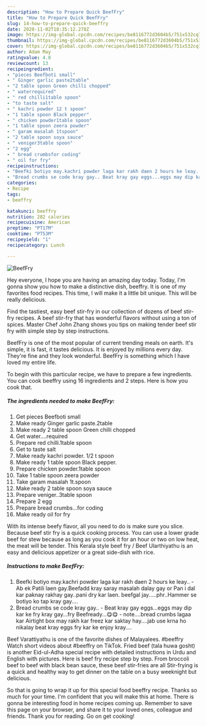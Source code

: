 ```yaml
---
description: "How to Prepare Quick BeefFry"
title: "How to Prepare Quick BeefFry"
slug: 14-how-to-prepare-quick-beeffry
date: 2020-11-02T18:35:12.278Z
image: https://img-global.cpcdn.com/recipes/be8116772d3604b5/751x532cq70/beeffry-recipe-main-photo.jpg
thumbnail: https://img-global.cpcdn.com/recipes/be8116772d3604b5/751x532cq70/beeffry-recipe-main-photo.jpg
cover: https://img-global.cpcdn.com/recipes/be8116772d3604b5/751x532cq70/beeffry-recipe-main-photo.jpg
author: Adam May
ratingvalue: 4.8
reviewcount: 13
recipeingredient:
- "pieces Beefboti small"
- " Ginger garlic paste2table"
- "2 table spoon Green chilli chopped"
- " waterrequired"
- " red chilli1table spoon"
- "to taste salt"
- " kachri powder 12 t spoon"
- "1 table spoon Black pepper"
- " chicken powder1table spoon"
- "1 table spoon zeera powder"
- " garam masalah 1tspoon"
- "2 table spoon soya sauce"
- " veniger3table spoon"
- "2 egg"
- " bread crumbsfor coding"
- " oil for fry"
recipeinstructions:
- "Beefki botiyo may.kachri powder laga kar rakh daen 2 hours ke leay.. Ab ek Patili laen gay.Beefadd kray saray masalah dalay gay or Pan i dal kar paknay rakhay gay..pani dry kar laen. beefgal jay.....phr..Hammer se botiyo ko tap kray gay...."
- "Bread crumbs se code kray gay.. Beat kray gay eggs...eggs may dip kar ke fry kray gay...fry Beefready...😋😋 note....bread crumbs lagaa kar Airtight box may rakh kar freez kar saktay hay....jab use krna ho nikalay beat kray eggs fry kar ke enjoy kray...."
categories:
- Recipe
tags:
- beeffry

katakunci: beeffry 
nutrition: 282 calories
recipecuisine: American
preptime: "PT17M"
cooktime: "PT53M"
recipeyield: "1"
recipecategory: Lunch

---
```



![BeefFry](https://img-global.cpcdn.com/recipes/be8116772d3604b5/751x532cq70/beeffry-recipe-main-photo.jpg)

Hey everyone, I hope you are having an amazing day today. Today, I'm gonna show you how to make a distinctive dish, beeffry. It is one of my favorites food recipes. This time, I will make it a little bit unique. This will be really delicious.

Find the tastiest, easy beef stir-fry in our collection of dozens of beef stir-fry recipes. A beef stir-fry that has wonderful flavors without using a ton of spices. Master Chef John Zhang shows you tips on making tender beef stir fry with simple step by step instructions.

BeefFry is one of the most popular of current trending meals on earth. It's simple, it is fast, it tastes delicious. It is enjoyed by millions every day. They're fine and they look wonderful. BeefFry is something which I have loved my entire life.


To begin with this particular recipe, we have to prepare a few ingredients. You can cook beeffry using 16 ingredients and 2 steps. Here is how you cook that.

<!--inarticleads1-->

##### The ingredients needed to make BeefFry:

1. Get pieces Beefboti small
1. Make ready  Ginger garlic paste.2table
1. Make ready 2 table spoon Green chilli chopped
1. Get  water....required
1. Prepare  red chilli.1table spoon
1. Get to taste salt
1. Make ready  kachri powder. 1/2 t spoon
1. Make ready 1 table spoon Black pepper.
1. Prepare  chicken powder.1table spoon
1. Take 1 table spoon zeera powder
1. Take  garam masalah 1t.spoon
1. Make ready 2 table spoon soya sauce
1. Prepare  veniger..3table spoon
1. Prepare 2 egg
1. Prepare  bread crumbs...for coding
1. Make ready  oil for fry


With its intense beefy flavor, all you need to do is make sure you slice. Because beef stir fry is a quick cooking process. You can use a lower grade beef for stew because as long as you cook it for an hour or two on low heat, the meat will be tender. This Kerala style beef fry / Beef Ularthiyathu is an easy and delicious appetizer or a great side-dish with rice. 

<!--inarticleads2-->

##### Instructions to make BeefFry:

1. Beefki botiyo may.kachri powder laga kar rakh daen 2 hours ke leay.. - Ab ek Patili laen gay.Beefadd kray saray masalah dalay gay or Pan i dal kar paknay rakhay gay..pani dry kar laen. beefgal jay.....phr..Hammer se botiyo ko tap kray gay....
1. Bread crumbs se code kray gay.. - Beat kray gay eggs...eggs may dip kar ke fry kray gay...fry Beefready...😋😋 - note....bread crumbs lagaa kar Airtight box may rakh kar freez kar saktay hay....jab use krna ho nikalay beat kray eggs fry kar ke enjoy kray....


Beef Varattiyathu is one of the favorite dishes of Malayalees. #beeffry Watch short videos about #beeffry on TikTok. Fried beef (tala huwa gosht) is another Eid-ul-Adha special recipe with detailed instructions in Urdu and English with pictures. Here is beef fry recipe step by step. From broccoli beef to beef with black bean sauce, these beef stir-fries are all Stir-frying is a quick and healthy way to get dinner on the table on a busy weeknight but delicious. 

So that is going to wrap it up for this special food beeffry recipe. Thanks so much for your time. I'm confident that you will make this at home. There is gonna be interesting food in home recipes coming up. Remember to save this page on your browser, and share it to your loved ones, colleague and friends. Thank you for reading. Go on get cooking!
